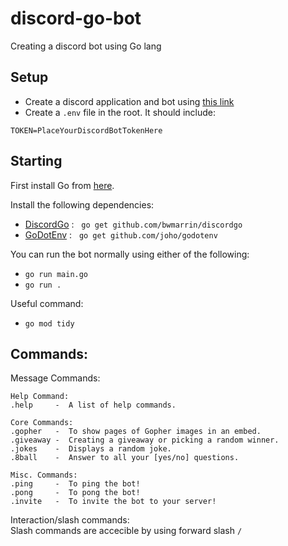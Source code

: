 # discord-go-bot
Creating a discord bot using Go lang


## Setup
- Create a discord application and bot using [this link](https://discord.com/developers/applications)
- Create a `.env` file in the root. It should include:
```
TOKEN=PlaceYourDiscordBotTokenHere
```


## Starting
First install Go from [here](https://go.dev/dl/).

Install the following dependencies:
- [DiscordGo](https://github.com/bwmarrin/discordgo) : &nbsp; `go get github.com/bwmarrin/discordgo`
- [GoDotEnv](https://github.com/joho/godotenv) : &nbsp; `go get github.com/joho/godotenv`

You can run the bot normally using either of the following:
- `go run main.go`
- `go run .`

Useful command:
- `go mod tidy`  

## Commands:
Message Commands:
```
Help Command: 
.help     -  A list of help commands.

Core Commands:
.gopher   -  To show pages of Gopher images in an embed.
.giveaway -  Creating a giveaway or picking a random winner.
.jokes	  -  Displays a random joke.
.8ball    -  Answer to all your [yes/no] questions.

Misc. Commands:
.ping     -  To ping the bot!
.pong     -  To pong the bot!
.invite   -  To invite the bot to your server!
```
Interaction/slash commands:  
Slash commands are accecible by using forward slash  `/`